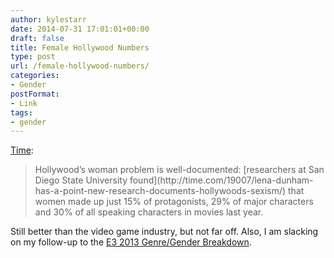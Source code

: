 ```yaml
---
author: kylestarr
date: 2014-07-31 17:01:01+00:00
draft: false
title: Female Hollywood Numbers
type: post
url: /female-hollywood-numbers/
categories:
- Gender
postFormat:
- Link
tags:
- gender
---
```


[Time](http://time.com/3051693/zoe-saldana-guardians-of-the-galaxy-space/):


<blockquote>Hollywood’s woman problem is well-documented: [researchers at San Diego State University found](http://time.com/19007/lena-dunham-has-a-point-new-research-documents-hollywoods-sexism/) that women made up just 15% of protagonists, 29% of major characters and 30% of all speaking characters in movies last year.</blockquote>


Still better than the video game industry, but not far off. Also, I am slacking on my follow-up to the [E3 2013 Genre/Gender Breakdown](http://tsogaming.com/2013/06/15/e3-2013/).
